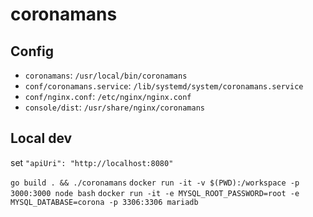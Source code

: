 # coronamans

## Config

* `coronamans`: `/usr/local/bin/coronamans`
* `conf/coronamans.service`: `/lib/systemd/system/coronamans.service`
* `conf/nginx.conf`: `/etc/nginx/nginx.conf`
* `console/dist`: `/usr/share/nginx/coronamans`

## Local dev

set `"apiUri": "http://localhost:8080"`

`go build . && ./coronamans`
`docker run -it -v $(PWD):/workspace -p 3000:3000 node bash`
`docker run -it -e MYSQL_ROOT_PASSWORD=root -e MYSQL_DATABASE=corona -p 3306:3306 mariadb`
